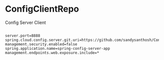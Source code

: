 # ConfigClientRepo

Config Server Client

```

server.port=8888
spring.cloud.config.server.git.uri=https://github.com/sandysanthosh/ConfigServerRepo.git
management.security.enabled=false 
spring.application.name=spring-config-server-app 
management.endpoints.web.exposure.include=*

```
